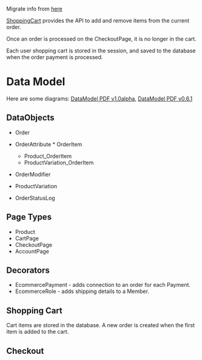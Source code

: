 Migrate info from [here](http://code.google.com/p/silverstripe-ecommerce/wiki/HowEcommerceIsBuilt)

[ShoppingCart](ShoppingCart) provides the API to add and remove items from the current order.

Once an order is processed on the CheckoutPage, it is no longer in the cart.

Each user shopping cart is stored in the session, and saved to the database when the order payment is processed.

# Data Model

Here are some diagrams: 
[DataModel PDF v1.0alpha](https://code.google.com/p/silverstripe-ecommerce/downloads/detail?name=SSEcommerce1.0alpha.pdf&can=2),
[DataModel PDF v0.6.1](https://code.google.com/p/silverstripe-ecommerce/downloads/detail?name=SSEcommerce0.61.pdf&can=2&q=)

## DataObjects

  * Order
   * OrderAttribute
  	* OrderItem
  	 * Product_OrderItem
   	 * ProductVariation_OrderItem
   * OrderModifier
   * ProductVariation
   
   * OrderStatusLog

## Page Types

  * Product
  * CartPage
  * CheckoutPage
  * AccountPage

## Decorators

 * EcommercePayment - adds connection to an order for each Payment.
 * EcommerceRole - adds shipping details to a Member.

## Shopping Cart

Cart items are stored in the database. A new order is created when the first item is added to the cart.

## Checkout
